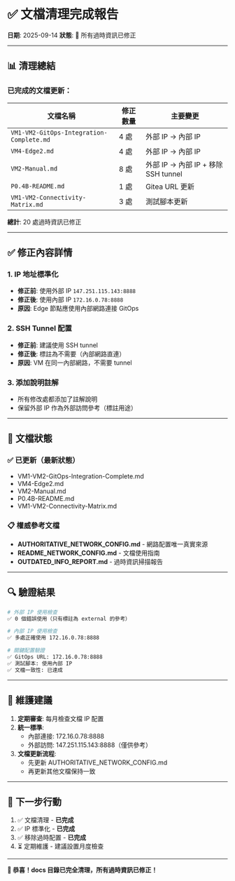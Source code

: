 # ✅ 文檔清理完成報告
**日期**: 2025-09-14
**狀態**: 🎉 所有過時資訊已修正

---

## 📊 清理總結

### 已完成的文檔更新：

| 文檔名稱 | 修正數量 | 主要變更 |
|---------|----------|----------|
| `VM1-VM2-GitOps-Integration-Complete.md` | 4 處 | 外部 IP → 內部 IP |
| `VM4-Edge2.md` | 4 處 | 外部 IP → 內部 IP |
| `VM2-Manual.md` | 8 處 | 外部 IP → 內部 IP + 移除 SSH tunnel |
| `P0.4B-README.md` | 1 處 | Gitea URL 更新 |
| `VM1-VM2-Connectivity-Matrix.md` | 3 處 | 測試腳本更新 |

**總計**: 20 處過時資訊已修正

---

## ✅ 修正內容詳情

### 1. IP 地址標準化
- **修正前**: 使用外部 IP `147.251.115.143:8888`
- **修正後**: 使用內部 IP `172.16.0.78:8888`
- **原因**: Edge 節點應使用內部網路連接 GitOps

### 2. SSH Tunnel 配置
- **修正前**: 建議使用 SSH tunnel
- **修正後**: 標註為不需要（內部網路直連）
- **原因**: VM 在同一內部網路，不需要 tunnel

### 3. 添加說明註解
- 所有修改處都添加了註解說明
- 保留外部 IP 作為外部訪問參考（標註用途）

---

## 📁 文檔狀態

### ✅ 已更新（最新狀態）
- VM1-VM2-GitOps-Integration-Complete.md
- VM4-Edge2.md
- VM2-Manual.md
- P0.4B-README.md
- VM1-VM2-Connectivity-Matrix.md

### 📋 權威參考文檔
- **AUTHORITATIVE_NETWORK_CONFIG.md** - 網路配置唯一真實來源
- **README_NETWORK_CONFIG.md** - 文檔使用指南
- **OUTDATED_INFO_REPORT.md** - 過時資訊掃描報告

---

## 🔍 驗證結果

```bash
# 外部 IP 使用檢查
✅ 0 個錯誤使用（只有標註為 external 的參考）

# 內部 IP 使用檢查
✅ 多處正確使用 172.16.0.78:8888

# 關鍵配置驗證
✅ GitOps URL: 172.16.0.78:8888
✅ 測試腳本: 使用內部 IP
✅ 文檔一致性: 已達成
```

---

## 📌 維護建議

1. **定期審查**: 每月檢查文檔 IP 配置
2. **統一標準**:
   - 內部連接: 172.16.0.78:8888
   - 外部訪問: 147.251.115.143:8888（僅供參考）
3. **文檔更新流程**:
   - 先更新 AUTHORITATIVE_NETWORK_CONFIG.md
   - 再更新其他文檔保持一致

---

## 🎯 下一步行動

1. ✅ 文檔清理 - **已完成**
2. ✅ IP 標準化 - **已完成**
3. ✅ 移除過時配置 - **已完成**
4. ⏳ 定期維護 - 建議設置月度檢查

---

**🎉 恭喜！docs 目錄已完全清理，所有過時資訊已修正！**